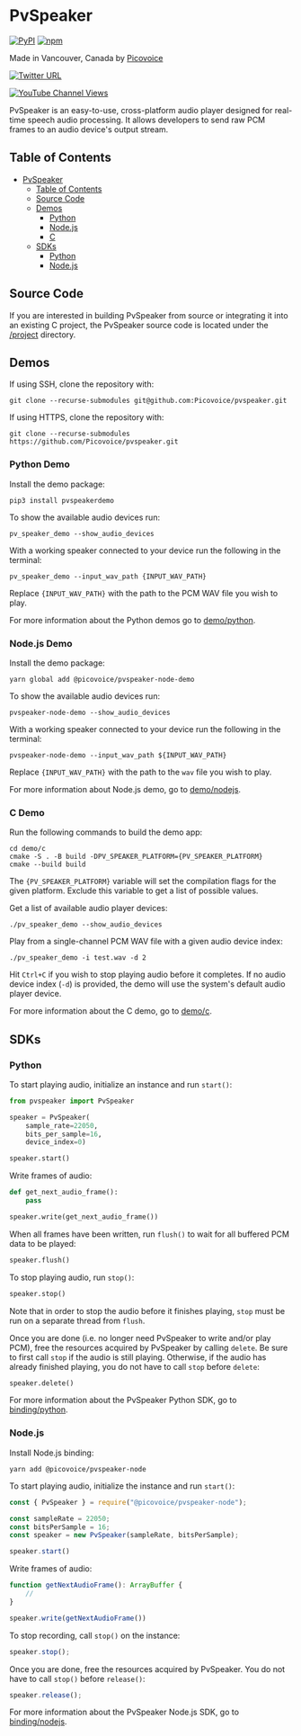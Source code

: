 # PvSpeaker

<!-- markdown-link-check-disable -->
[![PyPI](https://img.shields.io/pypi/v/pvspeaker)](https://pypi.org/project/pvspeaker/)
[![npm](https://img.shields.io/npm/v/@picovoice/pvspeaker-node?label=npm%20%5Bnode%5D)](https://www.npmjs.com/package/@picovoice/pvspeaker-node)
<!-- markdown-link-check-enable -->

Made in Vancouver, Canada by [Picovoice](https://picovoice.ai)

<!-- markdown-link-check-disable -->
[![Twitter URL](https://img.shields.io/twitter/url?label=%40AiPicovoice&style=social&url=https%3A%2F%2Ftwitter.com%2FAiPicovoice)](https://twitter.com/AiPicovoice)
<!-- markdown-link-check-enable -->
[![YouTube Channel Views](https://img.shields.io/youtube/channel/views/UCAdi9sTCXLosG1XeqDwLx7w?label=YouTube&style=social)](https://www.youtube.com/channel/UCAdi9sTCXLosG1XeqDwLx7w)

PvSpeaker is an easy-to-use, cross-platform audio player designed for real-time speech audio processing. It allows developers to send raw PCM frames to an audio device's output stream.

## Table of Contents
- [PvSpeaker](#pvspeaker)
    - [Table of Contents](#table-of-contents)
    - [Source Code](#source-code)
    - [Demos](#demos)
      - [Python](#python-demo)
      - [Node.js](#nodejs-demo)
      - [C](#c-demo)
    - [SDKs](#sdks)
      - [Python](#python)
      - [Node.js](#nodejs)

## Source Code

If you are interested in building PvSpeaker from source or integrating it into an existing C project, the PvSpeaker
source code is located under the [/project](./project) directory.

## Demos

If using SSH, clone the repository with:

```console
git clone --recurse-submodules git@github.com:Picovoice/pvspeaker.git
```

If using HTTPS, clone the repository with:

```console
git clone --recurse-submodules https://github.com/Picovoice/pvspeaker.git
```

### Python Demo

Install the demo package:

```console
pip3 install pvspeakerdemo
```

To show the available audio devices run:

```console
pv_speaker_demo --show_audio_devices
```

With a working speaker connected to your device run the following in the terminal:

```console
pv_speaker_demo --input_wav_path {INPUT_WAV_PATH}
```

Replace `{INPUT_WAV_PATH}` with the path to the PCM WAV file you wish to play.

For more information about the Python demos go to [demo/python](demo/python).

### Node.js Demo

Install the demo package:

```console
yarn global add @picovoice/pvspeaker-node-demo
```

To show the available audio devices run:

```console
pvspeaker-node-demo --show_audio_devices
```

With a working speaker connected to your device run the following in the terminal:

```console
pvspeaker-node-demo --input_wav_path ${INPUT_WAV_PATH}
```

Replace `{INPUT_WAV_PATH}` with the path to the `wav` file you wish to play.

For more information about Node.js demo, go to [demo/nodejs](demo/nodejs).

### C Demo

Run the following commands to build the demo app:

```console
cd demo/c
cmake -S . -B build -DPV_SPEAKER_PLATFORM={PV_SPEAKER_PLATFORM}
cmake --build build
```

The `{PV_SPEAKER_PLATFORM}` variable will set the compilation flags for the given platform. Exclude this variable
to get a list of possible values.

Get a list of available audio player devices:
```console
./pv_speaker_demo --show_audio_devices
```

Play from a single-channel PCM WAV file with a given audio device index:
```console
./pv_speaker_demo -i test.wav -d 2
```

Hit `Ctrl+C` if you wish to stop playing audio before it completes. If no audio device index (`-d`) is provided, the demo will use the system's default audio player device.

For more information about the C demo, go to [demo/c](demo/c).

## SDKs

### Python

To start playing audio, initialize an instance and run `start()`:

```python
from pvspeaker import PvSpeaker

speaker = PvSpeaker(
    sample_rate=22050,
    bits_per_sample=16,
    device_index=0)

speaker.start()
```

Write frames of audio:

```python
def get_next_audio_frame():
    pass

speaker.write(get_next_audio_frame())
```

When all frames have been written, run `flush()` to wait for all buffered PCM data to be played:

```python
speaker.flush()
```

To stop playing audio, run `stop()`:

```python
speaker.stop()
```

Note that in order to stop the audio before it finishes playing, `stop` must be run on a separate thread from `flush`.

Once you are done (i.e. no longer need PvSpeaker to write and/or play PCM), free the resources acquired by PvSpeaker by calling `delete`. Be sure to first call `stop` if the audio is still playing. Otherwise, if the audio has already finished playing, you do not have to call `stop` before `delete`:

```python
speaker.delete()
```

For more information about the PvSpeaker Python SDK, go to [binding/python](binding/python).

### Node.js

Install Node.js binding:

```console
yarn add @picovoice/pvspeaker-node
```

To start playing audio, initialize the instance and run `start()`:

```typescript
const { PvSpeaker } = require("@picovoice/pvspeaker-node");

const sampleRate = 22050;
const bitsPerSample = 16;
const speaker = new PvSpeaker(sampleRate, bitsPerSample);

speaker.start()
```

Write frames of audio:

```typescript
function getNextAudioFrame(): ArrayBuffer {
    //
}

speaker.write(getNextAudioFrame())
```

To stop recording, call `stop()` on the instance:

```typescript
speaker.stop();
```

Once you are done, free the resources acquired by PvSpeaker. You do not have to call `stop()` before `release()`:

```typescript
speaker.release();
```

For more information about the PvSpeaker Node.js SDK, go to [binding/nodejs](binding/nodejs).